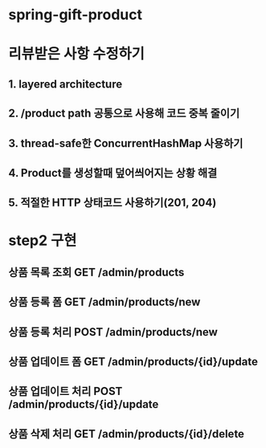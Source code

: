 # spring-gift-product

# 리뷰받은 사항 수정하기

## 1. layered architecture

## 2. /product path 공통으로 사용해 코드 중복 줄이기

## 3. thread-safe한 ConcurrentHashMap 사용하기

## 4. Product를 생성할때 덮어씌어지는 상황 해결

## 5. 적절한 HTTP 상태코드 사용하기(201, 204)

# step2 구현

## 상품 목록 조회 GET /admin/products

## 상품 등록 폼  GET /admin/products/new

## 상품 등록 처리 POST /admin/products/new

## 상품 업데이트 폼 GET /admin/products/{id}/update

## 상품 업데이트 처리 POST /admin/products/{id}/update

## 상품 삭제 처리 GET /admin/products/{id}/delete
